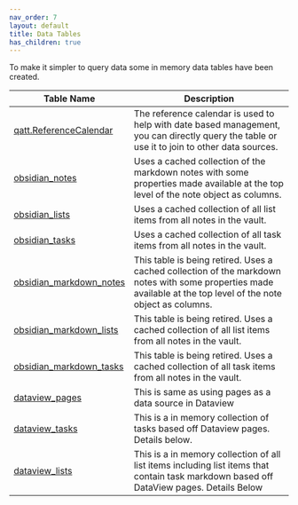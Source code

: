 ```yaml
---
nav_order: 7
layout: default
title: Data Tables
has_children: true
---
```

To make it simpler to query data some in memory data tables have been created.

| Table Name                                         | Description                                                                                                                                                     |
| -------------------------------------------------- | --------------------------------------------------------------------------------------------------------------------------------------------------------------- |
| [qatt.ReferenceCalendar](qatt-referencecalendar)   | The reference calendar is used to help with date based management, you can directly query the table or use it to join to other data sources.                    |
| [obsidian_notes](obsidian-notes)                   | Uses a cached collection of the markdown notes with some properties made available at the top level of the note object as columns.                              |
| [obsidian_lists](obsidian-lists)                   | Uses a cached collection of all list items from all notes in the vault.                                                                                         |
| [obsidian_tasks](obsidian-tasks)                   | Uses a cached collection of all task items from all notes in the vault.                                                                                         |
| [obsidian_markdown_notes](obsidian-markdown-notes) | This table is being retired. Uses a cached collection of the markdown notes with some properties made available at the top level of the note object as columns. |
| [obsidian_markdown_lists](obsidian-markdown-lists) | This table is being retired. Uses a cached collection of all list items from all notes in the vault.                                                            |
| [obsidian_markdown_tasks](obsidian-markdown-tasks) | This table is being retired. Uses a cached collection of all task items from all notes in the vault.                                                            |
| [dataview_pages](dataview-pages)                   | This is same as using pages as a data source in Dataview                                                                                                        |
| [dataview_tasks](dataview-tasks)                   | This is a in memory collection of tasks based off Dataview pages. Details below.                                                                                |
| [dataview_lists](dataview-lists)                   | This is a in memory collection of all list items including list items that contain task markdown based off DataView pages. Details Below                        |

